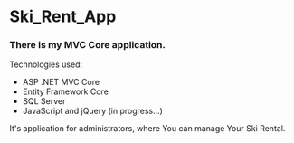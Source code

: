 # Ski_Rent_App

### There is my MVC Core application.

Technologies used:
- ASP .NET MVC Core
- Entity Framework Core
- SQL Server
- JavaScript and jQuery (in progress...)

It's application for administrators, where You can manage Your Ski Rental.
